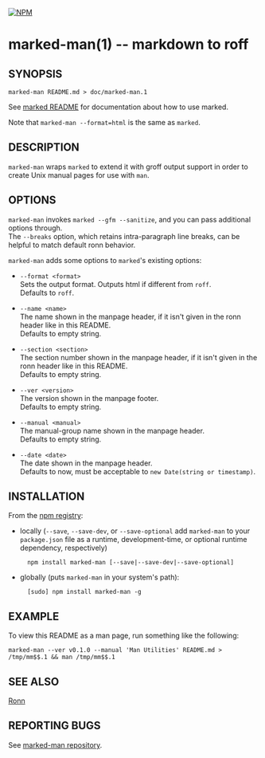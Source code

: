 [![NPM](https://nodei.co/npm/marked-man.png?downloads=true)](https://nodei.co/npm/marked-man/)

marked-man(1) -- markdown to roff
=================================

SYNOPSIS
--------

```
marked-man README.md > doc/marked-man.1
```

See [marked README](https://github.com/chjj/marked) for documentation about how to use marked.

Note that `marked-man --format=html` is the same as `marked`.


DESCRIPTION
-----------

`marked-man` wraps `marked` to extend it with groff output support in order to
create Unix manual pages for use with `man`.


OPTIONS
-------

`marked-man` invokes `marked --gfm --sanitize`, and you can pass additional
options through.  
The `--breaks` option, which retains intra-paragraph line breaks, can be helpful to match default ronn behavior.

`marked-man` adds some options to `marked`'s existing options:

* `--format <format>`  
Sets the output format. Outputs html if different from `roff`.  
Defaults to `roff`.

* `--name <name>`  
The name shown in the manpage header, if it isn't given in the ronn header like in this README.  
Defaults to empty string.

* `--section <section>`  
The section number shown in the manpage header, if it isn't given in the ronn header like in this README.  
Defaults to empty string.

* `--ver <version>`  
The version shown in the manpage footer.  
Defaults to empty string.

* `--manual <manual>`  
The manual-group name shown in the manpage header.  
Defaults to empty string.

* `--date <date>`  
The date shown in the manpage header.  
Defaults to now, must be acceptable to `new Date(string or timestamp)`.


INSTALLATION
------------

From the [npm registry](https://npmjs.com):

* locally (`--save`, `--save-dev`, or `--save-optional` add `marked-man` to your `package.json` file as a runtime, development-time, or optional runtime dependency, respectively)

        npm install marked-man [--save|--save-dev|--save-optional]
    
* globally (puts `marked-man` in your system's path):

        [sudo] npm install marked-man -g

EXAMPLE
-------

To view this README as a man page, run something like the following:

    marked-man --ver v0.1.0 --manual 'Man Utilities' README.md > /tmp/mm$$.1 && man /tmp/mm$$.1

SEE ALSO
--------

[Ronn](https://github.com/rtomayko/ronn)


REPORTING BUGS
--------------

See [marked-man repository](https://github.com/kapouer/marked-man).
